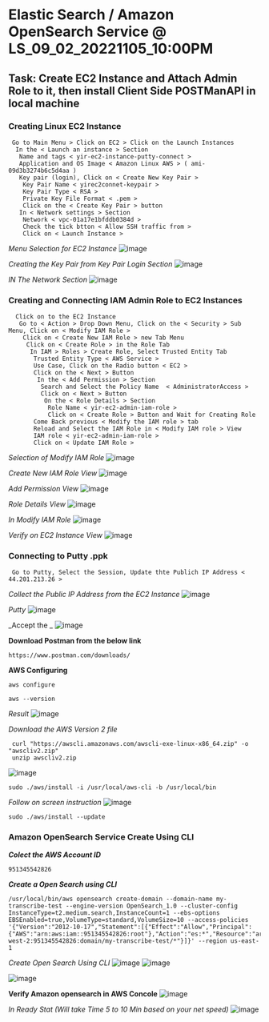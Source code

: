 # Elastic Search / Amazon OpenSearch Service @ LS_09_02_20221105_10:00PM
## Task: Create EC2 Instance and Attach Admin Role to it, then install Client Side POSTManAPI in local machine ##

### Creating Linux EC2 Instance ###
```
 Go to Main Menu > Click on EC2 > Click on the Launch Instances
  In the < Launch an instance > Section
   Name and tags < yir-ec2-instance-putty-connect >
   Application and OS Image < Amazon Linux AWS > ( ami-09d3b3274b6c5d4aa )
   Key pair (login), Click on < Create New Key Pair >
    Key Pair Name < yirec2connet-keypair > 
    Key Pair Type < RSA >
    Private Key File Format < .pem >
    Click on the < Create Key Pair > button
   In < Network settings > Section
    Network < vpc-01a17e1bfddb0384d >
    Check the tick btton < Allow SSH traffic from >
    Click on < Launch Instance >
```
_Menu Selection for EC2 Instance_
![image](https://user-images.githubusercontent.com/111234771/201269519-1798b6c3-3088-4bbf-b2e5-99de7751fbba.png)

_Creating the Key Pair from Key Pair Login Section_
![image](https://user-images.githubusercontent.com/111234771/201270275-3fde04d8-bd78-4821-ba9c-d9d27ab1137e.png)

_IN The Network Section_
![image](https://user-images.githubusercontent.com/111234771/201272469-3fe59711-10de-45f5-b6d0-0080b0c8f693.png)

### Creating and Connecting IAM Admin Role to EC2 Instances ###
```
  Click on to the EC2 Instance
   Go to < Action > Drop Down Menu, Click on the < Security > Sub Menu, Click on < Modify IAM Role >
    Click on < Create New IAM Role > new Tab Menu
     Click on < Create Role > in the Role Tab
      In IAM > Roles > Create Role, Select Trusted Entity Tab
       Trusted Entity Type < AWS Service >
       Use Case, Click on the Radio button < EC2 >
       Click on the < Next > Button 
        In the < Add Permission > Section
         Search and Select the Policy Name  < AdministratorAccess >
         Click on < Next > Button 
          On the < Role Details > Section
           Role Name < yir-ec2-admin-iam-role >
           Click on < Create Role > Button and Wait for Creating Role
       Come Back previous < Modify the IAM role > tab
       Reload and Select the IAM Role in < Modify IAM role > View
       IAM role < yir-ec2-admin-iam-role >
       Click on < Update IAM Role > 
```
_Selection of Modify IAM Role_
![image](https://user-images.githubusercontent.com/111234771/201274196-a6f71c54-09cd-40b6-b7bd-117781618885.png)

_Create New IAM Role View_
![image](https://user-images.githubusercontent.com/111234771/201274474-e3c32595-94d1-4a8d-9177-30c439832e12.png)

_Add Permission View_
![image](https://user-images.githubusercontent.com/111234771/201275176-c792890d-1c85-4c61-ba2b-1b1c97e57979.png)

_Role Details View_
![image](https://user-images.githubusercontent.com/111234771/201275484-4fab0068-65b3-4646-b75e-b0289b6d7eb3.png)

_In Modify IAM Role_
![image](https://user-images.githubusercontent.com/111234771/201276095-5543c673-f4eb-4b8b-824a-660fda6a9fa8.png)

_Verify on EC2 Instance View_
![image](https://user-images.githubusercontent.com/111234771/201276184-6a46066d-9517-4229-9e4c-fbed562b8f5e.png)

### Connecting to Putty .ppk ###
```
 Go to Putty, Select the Session, Update thte Publich IP Address < 44.201.213.26 > 
```
_Collect the Public IP Address from the EC2 Instance_
![image](https://user-images.githubusercontent.com/111234771/201277193-8be68d3f-dca2-4bde-84eb-aa33f2fe156e.png)

_Putty_
![image](https://user-images.githubusercontent.com/111234771/201277028-d6a439ac-6d0a-4fae-b2c5-765d5c673ead.png)

_Accept the _
![image](https://user-images.githubusercontent.com/111234771/201277486-758fb45d-be85-4481-ad13-0b26421d1f16.png)

__Download Postman from the below link__
```
https://www.postman.com/downloads/
```

__AWS Configuring__
```
aws configure
```

```
aws --version
```
_Result_
![image](https://user-images.githubusercontent.com/111234771/201251801-2f46a427-f3a5-4027-b65a-b9b28fa27e50.png)

_Download the AWS Version 2 file_
```
 curl "https://awscli.amazonaws.com/awscli-exe-linux-x86_64.zip" -o "awscliv2.zip"
 unzip awscliv2.zip
```
![image](https://user-images.githubusercontent.com/111234771/201251853-3b9e3949-ae99-4780-8887-3614e025806f.png)

```
sudo ./aws/install -i /usr/local/aws-cli -b /usr/local/bin
```
_Follow on screen instruction_
![image](https://user-images.githubusercontent.com/111234771/201252201-d1138f6f-eacb-4ae0-a8ad-dbd4a54f6393.png)

```
sudo ./aws/install --update
```
### Amazon OpenSearch Service Create Using CLI ###

***Colect the AWS Account ID***
```
951345542826
```

***Create a Open Search using CLI***
```
/usr/local/bin/aws opensearch create-domain --domain-name my-transcribe-test --engine-version OpenSearch_1.0 --cluster-config  InstanceType=t2.medium.search,InstanceCount=1 --ebs-options EBSEnabled=true,VolumeType=standard,VolumeSize=10 --access-policies '{"Version":"2012-10-17","Statement":[{"Effect":"Allow","Principal":{"AWS":"arn:aws:iam::951345542826:root"},"Action":"es:*","Resource":"arn:aws:es:us-west-2:951345542826:domain/my-transcribe-test/*"}]}' --region us-east-1
```

_Create Open Search Using CLI_
![image](https://user-images.githubusercontent.com/111234771/201401829-440c5fa8-e231-4238-b62d-a2807f0bdbd2.png)
![image](https://user-images.githubusercontent.com/111234771/201401987-c54185eb-174e-4217-adb4-f15908ca5d80.png)

![image](https://user-images.githubusercontent.com/111234771/201401930-8d957faa-e677-476d-8c3d-3ab4fef93cba.png)



__Verify Amazon opensearch in AWS Concole__
![image](https://user-images.githubusercontent.com/111234771/201402613-81fb85cf-f54a-4b43-9716-f81889b45fdb.png)

_In Ready Stat (Will take Time 5 to 10 Min based on your net speed)_
![image](https://user-images.githubusercontent.com/111234771/201404451-3591a62f-efa9-4812-a239-b9f1d8bd330f.png)


